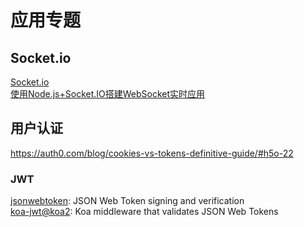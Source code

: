 # 应用专题

## Socket.io

[Socket.io](http://socket.io/docs/)  
[使用Node.js+Socket.IO搭建WebSocket实时应用](http://www.plhwin.com/2014/05/28/nodejs-socketio/)


## 用户认证

https://auth0.com/blog/cookies-vs-tokens-definitive-guide/#h5o-22

### JWT

[jsonwebtoken](https://github.com/auth0/node-jsonwebtoken): JSON Web Token signing and verification   
[koa-jwt@koa2](https://github.com/koajs/jwt/tree/koa-v2): Koa middleware that validates JSON Web Tokens
